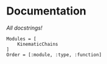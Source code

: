 # Documentation
_All docstrings!_

```@autodocs
Modules = [
    KinematicChains
]
Order = [:module, :type, :function]
```